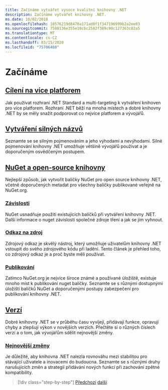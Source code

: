 ```yaml
---
title: Začínáme vytvářet vysoce kvalitní knihovny .NET
description: Začínáme vytvářet knihovny .NET.
ms.date: 10/02/2018
ms.openlocfilehash: 10576219d8470a171ad0f1f347196999b2a2ee03
ms.sourcegitcommit: 7588136e355e10cbc2582f389c90c127363c02a5
ms.translationtype: MT
ms.contentlocale: cs-CZ
ms.lasthandoff: 03/15/2020
ms.locfileid: "75706488"
---
```

# <a name="get-started"></a>Začínáme

## <a name="cross-platform-targeting"></a>[Cílení na více platforem](./cross-platform-targeting.md)

Jak používat rozhraní .NET Standard a multi-targeting k vytváření knihoven pro více platforem. Rozhraní .NET běží na mnoha místech a dobré knihovny .NET by se měly snažit podporovat co nejvíce platforem a vývojářů.

## <a name="strong-naming"></a>[Vytváření silných názvů](./strong-naming.md)

Seznamte se se silným pojmenováním a jeho výhodami a nevýhodami. Silné pojmenování knihovny .NET umožňuje většině vývojářů používat a je doporučeným osvědčeným postupem.

## <a name="nuget-and-open-source-libraries"></a>[NuGet a open-source knihovny](./nuget.md)

Nejlepší způsob, jak vytvořit balíčky NuGet pro open source knihovny .NET, včetně doporučených metadat pro všechny balíčky publikované veřejně na NuGet.org.

### <a name="dependencies"></a>[Závislosti](./dependencies.md)

NuGet usnadňuje použití existujících balíčků při vytváření knihovny .NET. Další informace o nuget závislosti společné zdroje tření a jak se jim vyhnout.

### <a name="source-link"></a>[Odkaz na zdroj](./sourcelink.md)

Zdrojový odkaz je skvělý nástroj, který umožňuje uživatelům knihovny .NET vstoupit do svého zdrojového kódu při ladění. Tento článek je přehled toho, co zdrojový odkaz je a proč byste měli používat.

### <a name="publishing"></a>[Publikování](./publish-nuget-package.md)

Zatímco NuGet.org je nejvíce široce známé a používané úložiště, existuje mnoho míst k publikování nuget balíčky. Seznamte se s různými dostupnými úložišti balíčků NuGet a doporučenými postupy zabezpečení pro publikování knihovny .NET.

## <a name="versioning"></a>[Verzí](./versioning.md)

Dobré knihovny .NET se v průběhu času vyvíjejí, přidávají funkce, opravují chyby a zlepšují výkon v novějších verzích. Přečtěte si o různých číslech verzí a o tom, jak vývojářům sdělit nejnovější změny.

### <a name="breaking-changes"></a>[Nejnovější změny](./breaking-changes.md)

Je důležité, aby knihovna .NET nalezla rovnováhu mezi stabilitou pro stávající uživatele a inovacemi do budoucna. Seznamte se s různými druhy narušujících změn a strategií přidávání nových funkcí při zachování zpětné kompatibility.

>[!div class="step-by-step"]
>[Předchozí](index.md)
>[další](cross-platform-targeting.md)
